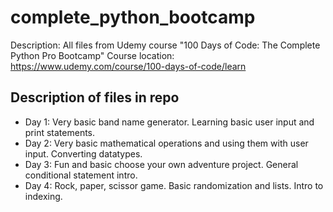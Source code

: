 # complete_python_bootcamp
Description: All files from Udemy course "100 Days of Code: The Complete Python Pro Bootcamp"
Course location: https://www.udemy.com/course/100-days-of-code/learn

## Description of files in repo
* Day 1: Very basic band name generator. Learning basic user input and print statements.
* Day 2: Very basic mathematical operations and using them with user input. Converting datatypes.
* Day 3: Fun and basic choose your own adventure project. General conditional statement intro.
* Day 4: Rock, paper, scissor game. Basic randomization and lists. Intro to indexing.